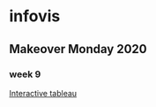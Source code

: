 # infovis
## Makeover Monday 2020
### week 9
[Interactive tableau](https://santicolan.github.io/infovis/mom/w10.html)
